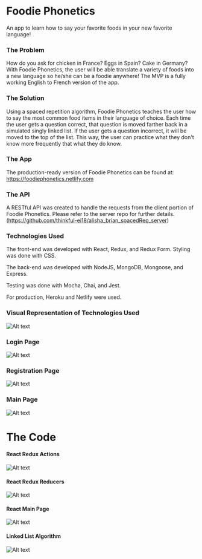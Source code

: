  # Foodie Phonetics
An app to learn how to say your favorite foods in your new favorite language!

### The Problem
How do you ask for chicken in France? Eggs in Spain? Cake in Germany? With Foodie Phonetics, the user will be able translate a variety of foods into a new language so he/she can be a foodie anywhere! The MVP is a fully working English to French version of the app.

### The Solution
Using a spaced repetition algorithm, Foodie Phonetics teaches the user how to say the most common food items in their language of choice. Each time the user gets a question correct, that question is moved farther back in a simulated singly linked list. If the user gets a question incorrect, it will be moved to the top of the list. This way, the user can practice what they don't know more frequently that what they do know.

### The App
The production-ready version of Foodie Phonetics can be found at: https://foodiephonetics.netlify.com

### The API
A RESTful API was created to handle the requests from the client portion of Foodie Phonetics. Please refer to the server repo for further details. (https://github.com/thinkful-ei18/alisha_brian_spacedRep_server)

### Technologies Used ####

The front-end was developed with React, Redux, and Redux Form.
Styling was done with CSS.

The back-end was developed with NodeJS, MongoDB, Mongoose, and Express.

Testing was done with Mocha, Chai, and Jest.

For production, Heroku and Netlify were used.

### Visual Representation of Technologies Used
![Alt text](https://github.com/thinkful-ei18/Alisha_Brian_SpacedRep_Client/blob/master/FoodiePhonetics_TechnologiesUsed_041918.png?raw=true "Visual representation of technologies used to create Foodie Phonetics")

### Login Page
![Alt text](https://github.com/thinkful-ei18/Alisha_Brian_SpacedRep_Client/blob/master/FoodiePhonetics_LoginPage_042018.png?raw=true "Foodie Phonetics Login Page")

### Registration Page
![Alt text](https://github.com/thinkful-ei18/Alisha_Brian_SpacedRep_Client/blob/master/FoodiePhonetics_registration-page_042018.png?raw=true "Foodie Phonetics Registration Page")

### Main Page
![Alt text](https://github.com/thinkful-ei18/Alisha_Brian_SpacedRep_Client/blob/master/FoodiePhonetics_main-page_042018.png?raw=true "Foodie Phonetics Main Page")

# The Code

#### React Redux Actions
![Alt text](https://github.com/thinkful-ei18/Alisha_Brian_SpacedRep_Client/blob/master/FoodiePhonetics_ReduxActions_041918.png?raw=true "React Redux Actions")

#### React Redux Reducers
![Alt text](https://github.com/thinkful-ei18/Alisha_Brian_SpacedRep_Client/blob/master/FoodiePhonetics_ReduxReducers_041918.png?raw=true "React Redux Reducers")

#### React Main Page
![Alt text](https://github.com/thinkful-ei18/Alisha_Brian_SpacedRep_Client/blob/master/FoodiePhonetics_ReactMainPage_041918.png?raw=true "React Main Page")

#### Linked List Algorithm
![Alt text](https://github.com/thinkful-ei18/Alisha_Brian_SpacedRep_Client/blob/master/FoodiePhonetics_LinkedListAlgorithm_042018.png?raw=true "Foodie Phonetics Linked List Algorithm")
